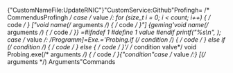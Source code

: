 {"CustomNameFile:UpdateRNIC"}"CustomService:Github"Profingh= /* CommendusProfingh */
case /* value */:
for (size_t i = 0; i < count; i++) {
  /* code */
}
["void name(/* arguments */) {
  /* code */
}"]
{geming'void name(/* arguments */) {
  /* code */
}}
=#ifndef 1
#define 1 value
#endif
printf("%s\n", );
case /* value */:
/*Programm]=Exe.='Probing.if (/* condition */) {
  /* code */
} else if (/* condition */) {
  /* code */
} else {
  /* code */
}'*/
/* condition valve*/
void Probing.exe(/* arguments */) {
  /* code */
}{"condition"case /* value */:}
[(/* arguments */)  Arguments"Commands
